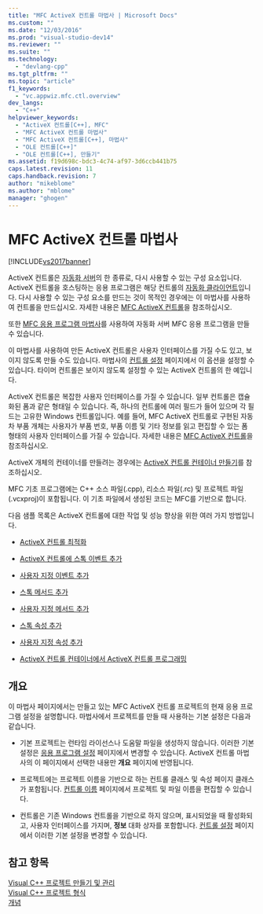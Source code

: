 ```yaml
---
title: "MFC ActiveX 컨트롤 마법사 | Microsoft Docs"
ms.custom: ""
ms.date: "12/03/2016"
ms.prod: "visual-studio-dev14"
ms.reviewer: ""
ms.suite: ""
ms.technology: 
  - "devlang-cpp"
ms.tgt_pltfrm: ""
ms.topic: "article"
f1_keywords: 
  - "vc.appwiz.mfc.ctl.overview"
dev_langs: 
  - "C++"
helpviewer_keywords: 
  - "ActiveX 컨트롤[C++], MFC"
  - "MFC ActiveX 컨트롤 마법사"
  - "MFC ActiveX 컨트롤[C++], 마법사"
  - "OLE 컨트롤[C++]"
  - "OLE 컨트롤[C++], 만들기"
ms.assetid: f19d698c-bdc3-4c74-af97-3d6ccb441b75
caps.latest.revision: 11
caps.handback.revision: 7
author: "mikeblome"
ms.author: "mblome"
manager: "ghogen"
---
```

# MFC ActiveX 컨트롤 마법사
[!INCLUDE[vs2017banner](../../assembler/inline/includes/vs2017banner.md)]

ActiveX 컨트롤은 [자동화 서버](../../mfc/automation-servers.md)의 한 종류로, 다시 사용할 수 있는 구성 요소입니다.  ActiveX 컨트롤을 호스팅하는 응용 프로그램은 해당 컨트롤의 [자동화 클라이언트](../../mfc/automation-clients.md)입니다.  다시 사용할 수 있는 구성 요소를 만드는 것이 목적인 경우에는 이 마법사를 사용하여 컨트롤을 만드십시오.  자세한 내용은 [MFC ActiveX 컨트롤](../../mfc/mfc-activex-controls.md)을 참조하십시오.  
  
 또한 [MFC 응용 프로그램 마법사](../../mfc/reference/mfc-application-wizard.md)를 사용하여 자동화 서버 MFC 응용 프로그램을 만들 수 있습니다.  
  
 이 마법사를 사용하여 만든 ActiveX 컨트롤은 사용자 인터페이스를 가질 수도 있고, 보이지 않도록 만들 수도 있습니다.  마법사의 [컨트롤 설정](../../mfc/reference/control-settings-mfc-activex-control-wizard.md) 페이지에서 이 옵션을 설정할 수 있습니다.  타이머 컨트롤은 보이지 않도록 설정할 수 있는 ActiveX 컨트롤의 한 예입니다.  
  
 ActiveX 컨트롤은 복잡한 사용자 인터페이스를 가질 수 있습니다.  일부 컨트롤은 캡슐화된 폼과 같은 형태일 수 있습니다. 즉, 하나의 컨트롤에 여러 필드가 들어 있으며 각 필드는 고유한 Windows 컨트롤입니다.  예를 들어, MFC ActiveX 컨트롤로 구현된 자동차 부품 개체는 사용자가 부품 번호, 부품 이름 및 기타 정보를 읽고 편집할 수 있는 폼 형태의 사용자 인터페이스를 가질 수 있습니다.  자세한 내용은 [MFC ActiveX 컨트롤](../../mfc/mfc-activex-controls.md)을 참조하십시오.  
  
 ActiveX 개체의 컨테이너를 만들려는 경우에는 [ActiveX 컨트롤 컨테이너 만들기](../../mfc/reference/creating-an-mfc-activex-control-container.md)를 참조하십시오.  
  
 MFC 기초 프로그램에는 C\+\+ 소스 파일\(.cpp\), 리소스 파일\(.rc\) 및 프로젝트 파일\(.vcxproj\)이 포함됩니다.  이 기초 파일에서 생성된 코드는 MFC를 기반으로 합니다.  
  
 다음 샘플 목록은 ActiveX 컨트롤에 대한 작업 및 성능 향상을 위한 여러 가지 방법입니다.  
  
-   [ActiveX 컨트롤 최적화](../../mfc/mfc-activex-controls-optimization.md)  
  
-   [ActiveX 컨트롤에 스톡 이벤트 추가](../../mfc/mfc-activex-controls-adding-stock-events-to-an-activex-control.md)  
  
-   [사용자 지정 이벤트 추가](../../mfc/mfc-activex-controls-adding-custom-events.md)  
  
-   [스톡 메서드 추가](../../mfc/mfc-activex-controls-adding-stock-methods.md)  
  
-   [사용자 지정 메서드 추가](../../mfc/mfc-activex-controls-adding-custom-methods.md)  
  
-   [스톡 속성 추가](../../mfc/mfc-activex-controls-adding-stock-properties.md)  
  
-   [사용자 지정 속성 추가](../../mfc/mfc-activex-controls-adding-custom-properties.md)  
  
-   [ActiveX 컨트롤 컨테이너에서 ActiveX 컨트롤 프로그래밍](../../mfc/programming-activex-controls-in-a-activex-control-container.md)  
  
## 개요  
 이 마법사 페이지에서는 만들고 있는 MFC ActiveX 컨트롤 프로젝트의 현재 응용 프로그램 설정을 설명합니다.  마법사에서 프로젝트를 만들 때 사용하는 기본 설정은 다음과 같습니다.  
  
-   기본 프로젝트는 런타임 라이선스나 도움말 파일을 생성하지 않습니다.  이러한 기본 설정은 [응용 프로그램 설정](../../mfc/reference/application-settings-mfc-activex-control-wizard.md) 페이지에서 변경할 수 있습니다.  ActiveX 컨트롤 마법사의 이 페이지에서 선택한 내용만 **개요** 페이지에 반영됩니다.  
  
-   프로젝트에는 프로젝트 이름을 기반으로 하는 컨트롤 클래스 및 속성 페이지 클래스가 포함됩니다.  [컨트롤 이름](../../mfc/reference/control-names-mfc-activex-control-wizard.md) 페이지에서 프로젝트 및 파일 이름을 편집할 수 있습니다.  
  
-   컨트롤은 기존 Windows 컨트롤을 기반으로 하지 않으며, 표시되었을 때 활성화되고, 사용자 인터페이스를 가지며, **정보** 대화 상자를 포함합니다.  [컨트롤 설정](../../mfc/reference/control-settings-mfc-activex-control-wizard.md) 페이지에서 이러한 기본 설정을 변경할 수 있습니다.  
  
## 참고 항목  
 [Visual C\+\+ 프로젝트 만들기 및 관리](../../ide/creating-and-managing-visual-cpp-projects.md)   
 [Visual C\+\+ 프로젝트 형식](../../ide/visual-cpp-project-types.md)   
 [개념](../../atl/active-template-library-atl-concepts.md)